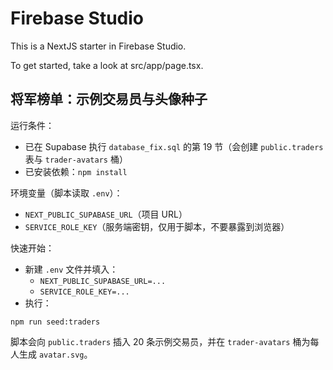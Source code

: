 # Firebase Studio

This is a NextJS starter in Firebase Studio.

To get started, take a look at src/app/page.tsx.

## 将军榜单：示例交易员与头像种子

运行条件：
- 已在 Supabase 执行 `database_fix.sql` 的第 19 节（会创建 `public.traders` 表与 `trader-avatars` 桶）
- 已安装依赖：`npm install`

环境变量（脚本读取 `.env`）：
- `NEXT_PUBLIC_SUPABASE_URL`（项目 URL）
- `SERVICE_ROLE_KEY`（服务端密钥，仅用于脚本，不要暴露到浏览器）

快速开始：
- 新建 `.env` 文件并填入：
	- `NEXT_PUBLIC_SUPABASE_URL=...`
	- `SERVICE_ROLE_KEY=...`
- 执行：
```
npm run seed:traders
```
脚本会向 `public.traders` 插入 20 条示例交易员，并在 `trader-avatars` 桶为每人生成 `avatar.svg`。
